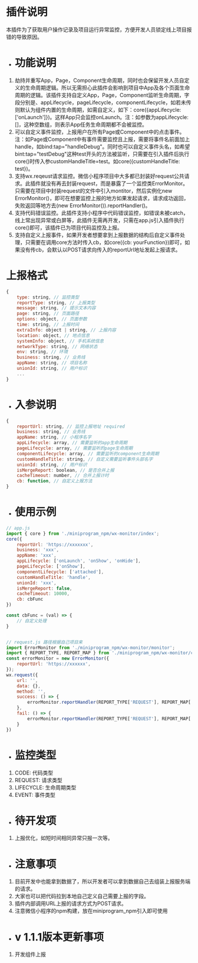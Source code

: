 # 插件说明

本插件为了获取用户操作记录及项目运行异常监控，方便开发人员锁定线上项目报错的导致原因。

- # 功能说明
1. 劫持并重写App，Page，Component生命周期，同时也会保留开发人员自定义的生命周期逻辑。所以无需担心此插件会影响到项目中App及各个页面生命周期的逻辑。该插件支持自定义App，Page，Component监听生命周期，字段分别是、appLifecycle，pageLifecycle，componentLifecycle，如若未传则默认为组件内置的生命周期，如需自定义，如下：core({appLifecycle: ['onLaunch']})。这样App只会监控onLaunch。注：如参数为appLifecycle: []，这种空数组，则表示App任务生命周期都不会被监控。
2. 可以自定义事件监控，上报用户在所有Page或Component中的点击事件。注：如Page或Component中有事件需要监控且上报，需要将事件名前面加上handle，如bind:tap="handleDebug"。同时也可以自定义事件头名，如希望bint:tap="testDebug"这种test开头的方法被监听，只需要在引入插件后执行core()时传入参customHandleTitle=test。如core({customHandleTitle: test})。
3. 支持wx.reqeust请求监控。微信小程序项目中大多都已封装好request公共请求。此插件就没有再去封装request，而是暴露了一个监控类ErrorMonitor。只需要在项目中封装request的文件中引入montitor，然后实例化new ErrorMonitor()，即可在想要监控上报的地方如果发起请求，请求成功返回，失败返回等地方去(new ErrorMonitor()).reportHandler()。
4. 支持代码错误监控。此插件支持小程序中代码错误监控，如错误未被catch，线上常出现异常或白屏等，此插件无需再开发，只需在app.js引入插件执行core()即可，该插件已为项目代码监控及上报。
5. 支持自定义上报事件，如果开发者想要拿到上报数据的结构后自定义事件处理，只需要在调用core方法时传入cb，如core({cb: yourFunction})即可，如果没有传cb，会默认以POST请求向传入的reportUrl地址发起上报请求。

# 上报格式
```javascript
{
    type: string, // 监控类型
    reportType: string, // 上报类型
    message: string, // 提示文本内容
    page: string, // 页面路径
    options: object, // 页面参数
    time: string, // 上报时间
    extraInfo: object | string, // 上报内容
    location: object, // 地点信息
    systemInfo: object, // 手机系统信息
    networkType: string, // 网络状态
    env: string, // 环境
    business: string, // 业务线
    appName: string, // 项目名称
    unionId: string, // 用户标识
    ...
}
```

- # 入参说明
```javascript
{
    reportUrl: string, // 监控上报地址 required
    business: string, // 业务线
    appName: string, // 小程序名字
    appLifecycle: array, // 需要监听的app生命周期
    pageLifecycle: array, // 需要监听的page生命周期
    componentLifecycle: array, // 需要监听的component生命周期
    customHandleTitle: string, // 自定义需要监听事件头部名字
    unionId: string, // 用户标识
    isMergeReport: boolean, // 是否合并上报
    cacheTimeout: number, // 合并上报计时
    cb: function, // 自定义上报方法
}
```

- # 使用示例
```javascript
// app.js
import { core } from './miniprogram_npm/wx-monitor/index';
core({
    reportUrl: 'https://xxxxxxx',
    business: 'xxx',
    appName: 'xxx',
    appLifecycle: ['onLaunch', 'onShow', 'onHide'],
    pageLifecycle: ['onShow'],
    componentLifecycle: ['attached'],
    customHandleTitle: 'handle',
    unionId: 'xxx',
    isMergeReport: false,
    cacheTimeout: 10000,
    cb: cbFunc
})

const cbFunc = (val) => {
    // 自定义处理
}


// request.js 路径根据自己项目来
import ErrorMonitor from './miniprogram_npm/wx-monitor/monitor';
import { REPORT_TYPE, REPORT_MAP } from './miniprogram_npm/wx-monitor/constant'
const errorMonitor = new ErrorMonitor({
    reportUrl: 'https://xxxxxx',
});
wx.request({
    url: '',
    data: {},
    method: '',
    success: () => {
        errorMonitor.reportHandler(REPORT_TYPE['REQUEST'], REPORT_MAP['REQUEST']['REQUEST_SUCCESS'], res?.msg || '', {url, data, method, header, res})
    },
    fail: () => {
        errorMonitor.reportHandler(REPORT_TYPE['REQUEST'], REPORT_MAP['REQUEST']['REQUEST_SUCCESS'], res?.msg || '', {url, data, method, header, res})
    }
})

```

- # 监控类型
1. CODE: 代码类型
2. REQUEST: 请求类型
3. LIFECYCLE: 生命周期类型
4. EVENT: 事件类型

- # 待开发项
1. 上报优化，如短时间相同异常只报一次等。

- # 注意事项
1. 目前开发中也能拿到数据了，所以开发者可以拿到数据自己去组装上报服务端的请求。
2. 大家也可以把代码拉到本地自己定义自己需要上报的字段。
3. 插件内部调用URL上报的请求方式为POST请求。
4. 注意微信小程序的npm构建，放在miniprogram_npm引入即可使用

- # v 1.1.1版本更新事项
1. 开发组件上报